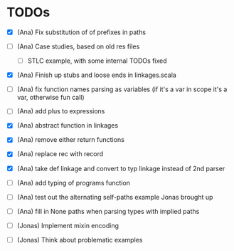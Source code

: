 # TODOs

- [x] (Ana) Fix substitution of of prefixes in paths
- [ ] (Ana) Case studies, based on old res files
  - [ ] STLC example, with some internal TODOs fixed
- [x] (Ana) Finish up stubs and loose ends in linkages.scala
- [ ] (Ana) fix function names parsing as variables (if it's a var in scope it's a var, otherwise fun call)
- [ ] (Ana) add plus to expressions
- [x] (Ana) abstract function in linkages 
- [x] (Ana) remove either return functions
- [x] (Ana) replace rec with record 
- [x] (Ana) take def linkage and convert to typ linkage instead of 2nd parser
- [ ] (Ana) add typing of programs function
- [ ] (Ana) test out the alternating self-paths example Jonas brought up
- [ ] (Ana) fill in None paths when parsing types with implied paths



- [ ] (Jonas) Implement mixin encoding
- [ ] (Jonas) Think about problematic examples